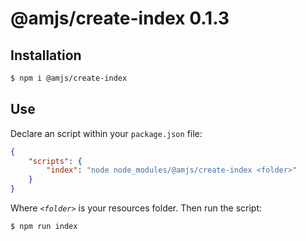 # @amjs/create-index 0.1.3

## Installation

```bash
$ npm i @amjs/create-index
```

## Use

Declare an script within your `package.json` file:
```json
{
    "scripts": {
        "index": "node node_modules/@amjs/create-index <folder>"
    }
}
```

Where _`<folder>`_ is your resources folder. Then run the script:

```bash
$ npm run index
```
